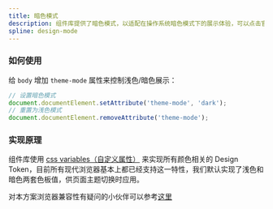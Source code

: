 ```yaml
---
title: 暗色模式
description: 组件库提供了暗色模式，以适配在操作系统暗色模式下的展示体验，可以点击官网右上角开关切换整体浅色与暗色模式体验。
spline: design-mode
---
```


### 如何使用
给 `body` 增加 `theme-mode` 属性来控制浅色/暗色展示：

``` javascript
// 设置暗色模式
document.documentElement.setAttribute('theme-mode', 'dark');
// 重置为浅色模式
document.documentElement.removeAttribute('theme-mode');
```

### 实现原理
组件库使用 [css variables（自定义属性）](https://developer.mozilla.org/zh-CN/docs/Web/CSS/Using_CSS_custom_properties) 来实现所有颜色相关的 Design Token，目前所有现代浏览器基本上都已经支持这一特性，我们默认实现了浅色和暗色两套色板值，供页面主题切换时应用。

对本方案浏览器兼容性有疑问的小伙伴可以参考[这里](https://caniuse.com/css-variables)